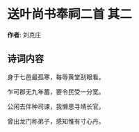 # 送叶尚书奉祠二首  其二

**作者**: 刘克庄

## 诗词内容

身于七邑最孤寒，每辱黄堂刮眼看。

乍可郡无九年蓄，要令民受一分宽。

公闲去伴种司谏，我懒思寻靖长官。

曾出龙门称弟子，感知惟有寸心丹。


